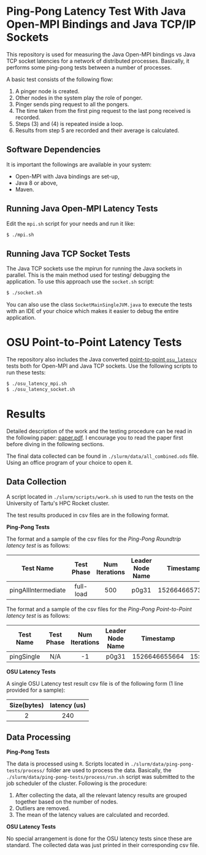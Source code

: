 # Ping-Pong Latency Test With Java Open-MPI Bindings and Java TCP/IP Sockets

This repository is used for measuring the Java Open-MPI bindings vs
 Java TCP socket latencies for a network of distributed 
 processes. Basically, it performs some 
ping-pong tests between a number of processes.

A basic test consists of the following flow:
1. A pinger node is created.
2. Other nodes in the system play the role of ponger.
3. Pinger sends ping request to all the pongers.
4. The time taken from the first ping request to the last pong received is recorded.
5. Steps (3) and (4) is repeated inside a loop.
6. Results from step 5 are recorded and their average is calculated.

## Software Dependencies

It is important the followings are available in your system:
* Open-MPI with Java bindings are set-up,
* Java 8 or above,
* Maven.

## Running Java Open-MPI Latency Tests

Edit the `mpi.sh` script for your needs and run it like:
```bash
$ ./mpi.sh
```

## Running Java TCP Socket Tests

The Java TCP sockets use the mpirun for running the Java
sockets in parallel. This is the main method used for testing/
debugging the application. To use this approach use the 
`socket.sh` script:
```bash
$ ./socket.sh
```
You can also use the class `SocketMainSingleJVM.java` to execute
the tests with an IDE of your choice which makes it easier
to debug the entire application.

# OSU Point-to-Point Latency Tests

The repository also includes the Java converted 
[point-to-point `osu_latency`](http://mvapich.cse.ohio-state.edu/benchmarks/)
tests both for Open-MPI and Java TCP sockets. Use the
following scripts to run these tests:
```bash
$ ./osu_latency_mpi.sh
$ ./osu_latency_socket.sh
```

# Results

Detailed description of the work and the testing procedure
can be read in the following paper: [paper.pdf](url). I
encourage you to read the paper first before diving in
the following sections.

The final data collected can be found in 
`./slurm/data/all_combined.ods` file. Using an office
program of your choice to open it.

## Data Collection

A script located in `./slurm/scripts/work.sh` is used
to run the tests on the University of Tartu's 
HPC Rocket cluster.

The test results produced in csv files are in the 
following format.

**Ping-Pong Tests**

The format and a sample of the csv files for the 
*Ping-Pong Roundtrip latency test* is as follows:

| Test Name           | Test Phase | Num Iterations | Leader Node Name | Timestamp        | Time         | Latency (ms) |
|:-------------------:|:----------:|:--------------:|:----------------:|:----------------:|:------------:|:------------:|
| pingAllIntermediate | full-load  | 500            | p0g31            | 1526646657332    | 15:30:57.332 | 5            |

The format and a sample of the csv files for the 
*Ping-Pong Point-to-Point latency test* is as follows:

| Test Name           | Test Phase | Num Iterations | Leader Node Name | Timestamp        | Time         | Latency (ms) |
|:-------------------:|:----------:|:--------------:|:----------------:|:----------------:|:------------:|:------------:|
| pingSingle          | N/A        | -1             | p0g31            | 1526646655664    | 15:30:55.664 | 3            |

**OSU Latency Tests**

A single OSU Latency test result csv file is of the
following form (1 line provided for a sample):

| Size(bytes) | latency (us) |
|:-----------:|:------------:|
| 2           | 240          |

## Data Processing

**Ping-Pong Tests**

The data is processed using `R`. Scripts located in 
`./slurm/data/ping-pong-tests/process/` folder are
used to process the data. Basically, the 
`./slurm/data/ping-pong-tests/process/run.sh` script
was submitted to the job scheduler of the cluster.
Following is the procedure:

1. After collecting the data, all the relevant latency 
results are grouped together based on the number of nodes.
2. Outliers are removed.
3. The mean of the latency values are calculated and
recorded.

**OSU Latency Tests**

No special arrangement is done for the OSU latency
tests since these are standard. The collected data
was just printed in their corresponding csv file.